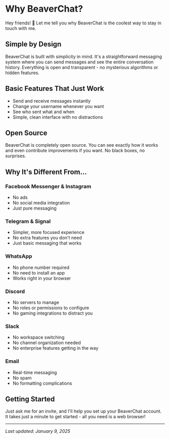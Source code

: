 # Why BeaverChat?

Hey friends! 👋 Let me tell you why BeaverChat is the coolest way to stay in touch with me.

## Simple by Design
BeaverChat is built with simplicity in mind. It's a straightforward messaging system where you can send messages and see the entire conversation history. Everything is open and transparent - no mysterious algorithms or hidden features.

## Basic Features That Just Work
- Send and receive messages instantly
- Change your username whenever you want
- See who sent what and when
- Simple, clean interface with no distractions

## Open Source
BeaverChat is completely open source. You can see exactly how it works and even contribute improvements if you want. No black boxes, no surprises.

## Why It's Different From...

### Facebook Messenger & Instagram
- No ads
- No social media integration
- Just pure messaging

### Telegram & Signal
- Simpler, more focused experience
- No extra features you don't need
- Just basic messaging that works

### WhatsApp
- No phone number required
- No need to install an app
- Works right in your browser

### Discord
- No servers to manage
- No roles or permissions to configure
- No gaming integrations to distract you

### Slack
- No workspace switching
- No channel organization needed
- No enterprise features getting in the way

### Email
- Real-time messaging
- No spam
- No formatting complications

## Getting Started
Just ask me for an invite, and I'll help you set up your BeaverChat account. It takes just a minute to get started - all you need is a web browser!

---
*Last updated: January 9, 2025*
